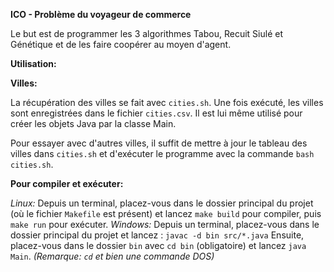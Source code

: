 **ICO - Problème du voyageur de commerce**

Le but est de programmer les 3 algorithmes Tabou, Recuit Siulé et Génétique et de les faire coopérer au moyen d'agent.

__Utilisation:__

__Villes:__

La récupération des villes se fait avec `cities.sh`. 
Une fois exécuté, les villes sont enregistrées dans le fichier `cities.csv`.
Il est lui même utilisé pour créer les objets Java par la classe Main.

Pour essayer avec d'autres villes, il suffit de mettre à jour le tableau des villes dans `cities.sh` et d'exécuter le programme avec la commande `bash cities.sh`.

__Pour compiler et exécuter:__

_Linux:_
Depuis un terminal, placez-vous dans le dossier principal du projet (où le fichier `Makefile` est présent) et lancez `make build` pour compiler, puis `make run` pour exécuter.
_Windows:_
Depuis un terminal, placez-vous dans le dossier principal du projet et lancez : `javac -d bin src/*.java`
Ensuite, placez-vous dans le dossier `bin` avec `cd bin` (obligatoire) et lancez `java Main`. 
*(Remarque: `cd` et bien une commande DOS)*

